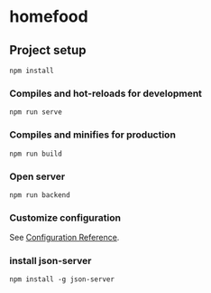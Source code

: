 # homefood

## Project setup
```
npm install
```

### Compiles and hot-reloads for development
```
npm run serve
```

### Compiles and minifies for production
```
npm run build
```

### Open server
```
npm run backend
```

### Customize configuration
See [Configuration Reference](https://cli.vuejs.org/config/).



### install json-server

```
npm install -g json-server
```
